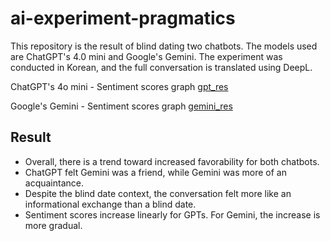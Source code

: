 # ai-experiment-pragmatics
This repository is the result of blind dating two chatbots. The models used are ChatGPT's 4.0 mini and Google's Gemini. The experiment was conducted in Korean, and the full conversation is translated using DeepL.

ChatGPT's 4o mini - Sentiment scores graph
[gpt_res](res_gpt.png)

Google's Gemini - Sentiment scores graph
[gemini_res](res_gemini.png)

## Result
- Overall, there is a trend toward increased favorability for both chatbots.
- ChatGPT felt Gemini was a friend, while Gemini was more of an acquaintance.
- Despite the blind date context, the conversation felt more like an informational exchange than a blind date.
- Sentiment scores increase linearly for GPTs. For Gemini, the increase is more gradual.

